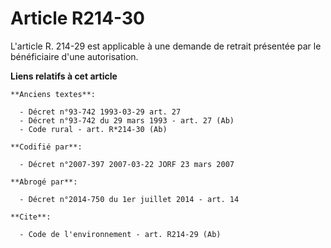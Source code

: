 # Article R214-30

L'article R. 214-29 est applicable à une demande de retrait présentée par le bénéficiaire d'une autorisation.

**Liens relatifs à cet article**

	**Anciens textes**:

	  - Décret n°93-742 1993-03-29 art. 27
	  - Décret n°93-742 du 29 mars 1993 - art. 27 (Ab)
	  - Code rural - art. R*214-30 (Ab)

	**Codifié par**:

	  - Décret n°2007-397 2007-03-22 JORF 23 mars 2007

	**Abrogé par**:

	  - Décret n°2014-750 du 1er juillet 2014 - art. 14

	**Cite**:

	  - Code de l'environnement - art. R214-29 (Ab)
